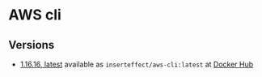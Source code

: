 # AWS cli

## Versions
* [1.16.16, latest](https://github.com/inserteffect/docker-awscli/tree/master/1.16.16) available as ```inserteffect/aws-cli:latest``` at [Docker Hub](https://hub.docker.com/r/inserteffect/aws-cli/)

